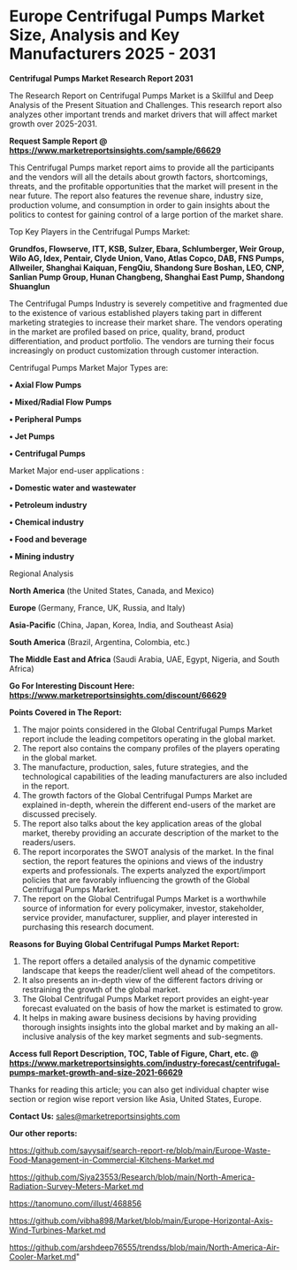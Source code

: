 # Europe Centrifugal Pumps Market Size, Analysis and Key Manufacturers 2025 - 2031

<strong>Centrifugal Pumps Market Research Report 2031</strong>

The Research Report on Centrifugal Pumps Market is a Skillful and Deep Analysis of the Present Situation and Challenges. This research report also analyzes other important trends and market drivers that will affect market growth over 2025-2031.

<strong>Request Sample Report @ <a href=https://www.marketreportsinsights.com/sample/66629>https://www.marketreportsinsights.com/sample/66629</a></strong>

This Centrifugal Pumps market report aims to provide all the participants and the vendors will all the details about growth factors, shortcomings, threats, and the profitable opportunities that the market will present in the near future. The report also features the revenue share, industry size, production volume, and consumption in order to gain insights about the politics to contest for gaining control of a large portion of the market share.

Top Key Players in the Centrifugal Pumps Market:

<strong>Grundfos, Flowserve, ITT, KSB, Sulzer, Ebara, Schlumberger, Weir Group, Wilo AG, Idex, Pentair, Clyde Union, Vano, Atlas Copco, DAB, FNS Pumps, Allweiler, Shanghai Kaiquan, FengQiu, Shandong Sure Boshan, LEO, CNP, Sanlian Pump Group, Hunan Changbeng, Shanghai East Pump, Shandong Shuanglun</strong>

The Centrifugal Pumps Industry is severely competitive and fragmented due to the existence of various established players taking part in different marketing strategies to increase their market share. The vendors operating in the market are profiled based on price, quality, brand, product differentiation, and product portfolio. The vendors are turning their focus increasingly on product customization through customer interaction.

Centrifugal Pumps Market Major Types are:

<strong>• Axial Flow Pumps

• Mixed/Radial Flow Pumps

• Peripheral Pumps

• Jet Pumps

• Centrifugal Pumps</strong>

Market Major end-user applications :

<strong>• Domestic water and wastewater

• Petroleum industry

• Chemical industry

• Food and beverage

• Mining industry</strong>

Regional Analysis

</u><strong><b>North America</b></strong> (the United States, Canada, and Mexico)

<strong><b>Europe </b></strong>(Germany, France, UK, Russia, and Italy)

<strong><b>Asia-Pacific</b></strong> (China, Japan, Korea, India, and Southeast Asia)

<strong><b>South America</b></strong> (Brazil, Argentina, Colombia, etc.)

<strong><b>The Middle East and Africa</b></strong> (Saudi Arabia, UAE, Egypt, Nigeria, and South Africa)

<strong>Go For Interesting Discount Here: <a href=https://www.marketreportsinsights.com/discount/66629>https://www.marketreportsinsights.com/discount/66629</a></strong>

<strong>Points Covered in The Report:</strong>
<ol>
  <li>The major points considered in the Global Centrifugal Pumps Market report include the leading competitors operating in the global market.</li>
  <li>The report also contains the company profiles of the players operating in the global market.</li>
  <li>The manufacture, production, sales, future strategies, and the technological capabilities of the leading manufacturers are also included in the report.</li>
  <li>The growth factors of the Global Centrifugal Pumps Market are explained in-depth, wherein the different end-users of the market are discussed precisely.</li>
  <li>The report also talks about the key application areas of the global market, thereby providing an accurate description of the market to the readers/users.</li>
  <li>The report incorporates the SWOT analysis of the market. In the final section, the report features the opinions and views of the industry experts and professionals. The experts analyzed the export/import policies that are favorably influencing the growth of the Global Centrifugal Pumps Market.</li>
  <li>The report on the Global Centrifugal Pumps Market is a worthwhile source of information for every policymaker, investor, stakeholder, service provider, manufacturer, supplier, and player interested in purchasing this research document.</li>
</ol>
<strong>Reasons for Buying Global Centrifugal Pumps Market Report:</strong>

<ol>
  <li>The report offers a detailed analysis of the dynamic competitive landscape that keeps the reader/client well ahead of the competitors.</li>
  <li>It also presents an in-depth view of the different factors driving or restraining the growth of the global market.</li>
  <li>The Global Centrifugal Pumps Market report provides an eight-year forecast evaluated on the basis of how the market is estimated to grow.</li>
  <li>It helps in making aware business decisions by having providing thorough insights insights into the global market and by making an all-inclusive analysis of the key market segments and sub-segments.</li>
</ol>
<strong>Access full Report Description, TOC, Table of Figure, Chart, etc. @ <a href=https://www.marketreportsinsights.com/industry-forecast/centrifugal-pumps-market-growth-and-size-2021-66629>https://www.marketreportsinsights.com/industry-forecast/centrifugal-pumps-market-growth-and-size-2021-66629</a></strong>


Thanks for reading this article; you can also get individual chapter wise section or region wise report version like Asia, United States, Europe.

<strong>Contact Us:</strong>
sales@marketreportsinsights.com

<strong>Our other reports:</strong>

<a href=https://github.com/sayysaif/search-report-re/blob/main/Europe-Waste-Food-Management-in-Commercial-Kitchens-Market.md>https://github.com/sayysaif/search-report-re/blob/main/Europe-Waste-Food-Management-in-Commercial-Kitchens-Market.md</a>

<a href=https://github.com/Siya23553/Research/blob/main/North-America-Radiation-Survey-Meters-Market.md>https://github.com/Siya23553/Research/blob/main/North-America-Radiation-Survey-Meters-Market.md</a>

<a href=https://tanomuno.com/illust/468856>https://tanomuno.com/illust/468856</a>

<a href=https://github.com/vibha898/Market/blob/main/Europe-Horizontal-Axis-Wind-Turbines-Market.md>https://github.com/vibha898/Market/blob/main/Europe-Horizontal-Axis-Wind-Turbines-Market.md</a>

<a href=https://github.com/arshdeep76555/trendss/blob/main/North-America-Air-Cooler-Market.md>https://github.com/arshdeep76555/trendss/blob/main/North-America-Air-Cooler-Market.md</a>"
